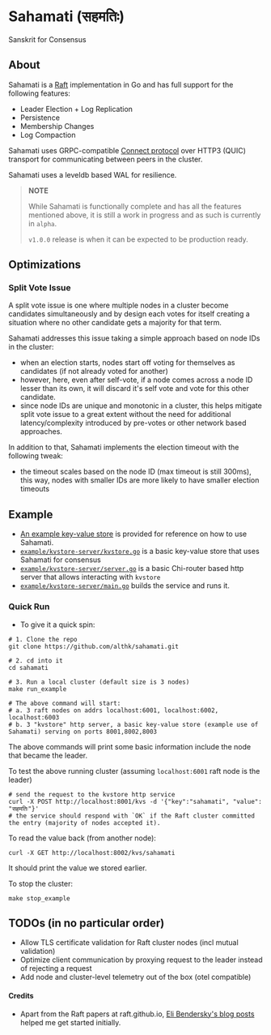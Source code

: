 # Sahamati (सहमतिः)
Sanskrit for Consensus

## About

Sahamati is a [Raft](https://raft.github.io) implementation in Go and has full support for the following features:

* Leader Election + Log Replication
* Persistence
* Membership Changes
* Log Compaction

Sahamati uses GRPC-compatible [Connect protocol](https://connectrpc.com/docs/introduction/) over HTTP3 (QUIC) transport for communicating between peers in the cluster.

Sahamati uses a leveldb based WAL for resilience.

> **NOTE**
> 
> While Sahamati is functionally complete and has all the features mentioned above, it is still a work
> in progress and as such is currently in `alpha`.
> 
> `v1.0.0` release is when it can be expected to be production ready.
> 

## Optimizations

### Split Vote Issue

A split vote issue is one where multiple nodes in a cluster become candidates simultaneously and
by design each votes for itself creating a situation where no other candidate gets a majority for that term.

Sahamati addresses this issue taking a simple approach based on node IDs in the cluster:

* when an election starts, nodes start off voting for themselves as candidates (if not already voted for another)
* however, here, even after self-vote, if a node comes across a node ID lesser than its own, it will discard it's self vote
  and vote for this other candidate.
* since node IDs are unique and monotonic in a cluster, this helps mitigate split vote issue to a great extent without the need
  for additional latency/complexity introduced by pre-votes or other network based approaches.

In addition to that, Sahamati implements the election timeout with the following tweak:

* the timeout scales based on the node ID (max timeout is still 300ms), this way, nodes with smaller
IDs are more likely to have smaller election timeouts


## Example

* [An example key-value store](example) is provided for reference on how to use Sahamati.
* [`example/kvstore-server/kvstore.go`](example/kvstore-server/kvstore.go) is a basic key-value store that uses Sahamati for consensus
* [`example/kvstore-server/server.go`](example/kvstore-server/server.go) is a basic Chi-router based http server that allows interacting with `kvstore`
* [`example/kvstore-server/main.go`](example/kvstore-server/main.go) builds the service and runs it.

### Quick Run
* To give it a quick spin:
```shell
# 1. Clone the repo
git clone https://github.com/althk/sahamati.git

# 2. cd into it
cd sahamati

# 3. Run a local cluster (default size is 3 nodes)
make run_example

# The above command will start:
# a. 3 raft nodes on addrs localhost:6001, localhost:6002, localhost:6003
# b. 3 "kvstore" http server, a basic key-value store (example use of Sahamati) serving on ports 8001,8002,8003 
```
The above commands will print some basic information include the node that became the leader.

To test the above running cluster (assuming `localhost:6001` raft node is the leader)
```shell
# send the request to the kvstore http service
curl -X POST http://localhost:8001/kvs -d '{"key":"sahamati", "value": "सहमतिः"}'
# the service should respond with `OK` if the Raft cluster committed the entry (majority of nodes accepted it). 
```
To read the value back (from another node):
```shell
curl -X GET http://localhost:8002/kvs/sahamati
```
It should print the value we stored earlier.

To stop the cluster:
```shell
make stop_example
```

## TODOs (in no particular order)

* Allow TLS certificate validation for Raft cluster nodes (incl mutual validation)
* Optimize client communication by proxying request to the leader instead of rejecting a request
* Add node and cluster-level telemetry out of the box (otel compatible)

#### Credits
* Apart from the Raft papers at raft.github.io, [Eli Bendersky's blog posts](https://eli.thegreenplace.net/2020/implementing-raft-part-0-introduction/) helped me get started initially.
